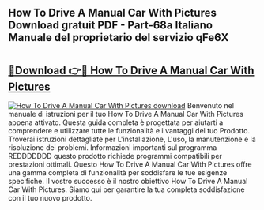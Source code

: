 ## How To Drive A Manual Car With Pictures Download gratuit PDF - Part-68a Italiano Manuale del proprietario del servizio qFe6X

# <h2><a href="http://dfdy5f2.blite.top/?on=How+To+Drive+A+Manual+Car+With+Pictures">🔗Download 👉🔴 How To Drive A Manual Car With Pictures</a></h2>

[![How To Drive A Manual Car With Pictures download](https://i.imgur.com/lujVjoI.png)](http://dfdy5f2.blite.top/?on=How+To+Drive+A+Manual+Car+With+Pictures)
Benvenuto nel manuale di istruzioni per il tuo How To Drive A Manual Car With Pictures appena attivato. Questa guida completa è progettata per aiutarti a comprendere e utilizzare tutte le funzionalità e i vantaggi del tuo Prodotto. Troverai istruzioni dettagliate per L'installazione, L'uso, la manutenzione e la risoluzione dei problemi. Informazioni importanti sul programma REDDDDDDD questo prodotto richiede programmi compatibili per prestazioni ottimali. Questo How To Drive A Manual Car With Pictures offre una gamma completa di funzionalità per soddisfare le tue esigenze specifiche. Il vostro successo è il nostro obiettivo How To Drive A Manual Car With Pictures. Siamo qui per garantire la tua completa soddisfazione con il tuo nuovo prodotto.
